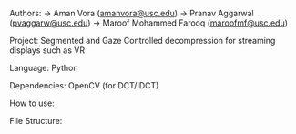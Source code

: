 Authors:
-> Aman Vora (amanvora@usc.edu)
-> Pranav Aggarwal (pvaggarw@usc.edu)
-> Maroof Mohammed Farooq (maroofmf@usc.edu)

Project: 
Segmented and Gaze Controlled decompression for streaming displays such as VR

Language:
Python

Dependencies:
OpenCV (for DCT/IDCT)


How to use:


File Structure:



